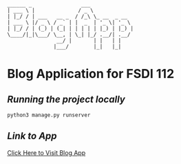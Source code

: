 ```
______ _                ___              
| ___ \ |              / _ \             
| |_/ / | ___   __ _  / /_\ \_ __  _ __  
| ___ \ |/ _ \ / _` | |  _  | '_ \| '_ \ 
| |_/ / | (_) | (_| | | | | | |_) | |_) |
\____/|_|\___/ \__, | \_| |_/ .__/| .__/ 
                __/ |       | |   | |    
               |___/        |_|   |_|    
```

# Blog Application for FSDI 112


## _Running the project locally_

`python3 manage.py runserver`


## _Link to App_

[Click Here to Visit Blog App](https://shielded-beach-08743.herokuapp.com/)